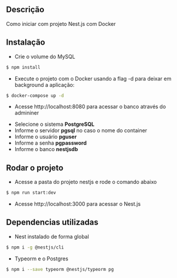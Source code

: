 ## Descrição

Como iniciar com projeto Nest.js com Docker

## Instalação

* Crie o volume do MySQL
``` bash
$ npm install
```
* Execute o projeto com o Docker usando a flag -d para deixar em background a aplicação:
``` bash
$ docker-compose up -d
```
* Acesse http://localhost:8080 para acessar o banco através do admininer
- Selecione o sistema **PostgreSQL**
- Informe o servidor **pgsql** no caso o nome do container 
- Informe o usuário **pguser** 
- Informe a senha **pgpassword**
- Informe o banco **nestjsdb**

## Rodar o projeto
* Acesse a pasta do projeto nestjs e rode o comando abaixo
``` bash
$ npm run start:dev
```

* Acesse http://localhost:3000 para acessar o Nest.js


## Dependencias utilizadas

* Nest instalado de forma global
``` bash
$ npm i -g @nestjs/cli
```

* Typeorm e o Postgres
``` bash
$ npm i --save typeorm @nestjs/typeorm pg
```